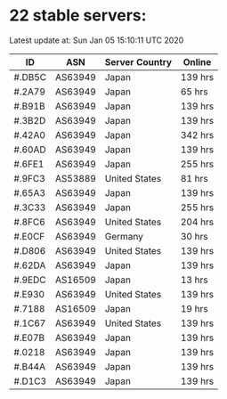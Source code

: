# 22 stable servers:

Latest update at: Sun Jan 05 15:10:11 UTC 2020

| ID | ASN | Server Country | Online |
| -- | --- | -------------- | ------ |
| #.DB5C | AS63949 | Japan | 139 hrs |
| #.2A79 | AS63949 | Japan | 65 hrs |
| #.B91B | AS63949 | Japan | 139 hrs |
| #.3B2D | AS63949 | Japan | 139 hrs |
| #.42A0 | AS63949 | Japan | 342 hrs |
| #.60AD | AS63949 | Japan | 139 hrs |
| #.6FE1 | AS63949 | Japan | 255 hrs |
| #.9FC3 | AS53889 | United States | 81 hrs |
| #.65A3 | AS63949 | Japan | 139 hrs |
| #.3C33 | AS63949 | Japan | 255 hrs |
| #.8FC6 | AS63949 | United States | 204 hrs |
| #.E0CF | AS63949 | Germany | 30 hrs |
| #.D806 | AS63949 | United States | 139 hrs |
| #.62DA | AS63949 | Japan | 139 hrs |
| #.9EDC | AS16509 | Japan | 13 hrs |
| #.E930 | AS63949 | United States | 139 hrs |
| #.7188 | AS16509 | Japan | 19 hrs |
| #.1C67 | AS63949 | United States | 139 hrs |
| #.E07B | AS63949 | Japan | 139 hrs |
| #.0218 | AS63949 | Japan | 139 hrs |
| #.B44A | AS63949 | Japan | 139 hrs |
| #.D1C3 | AS63949 | Japan | 139 hrs |

